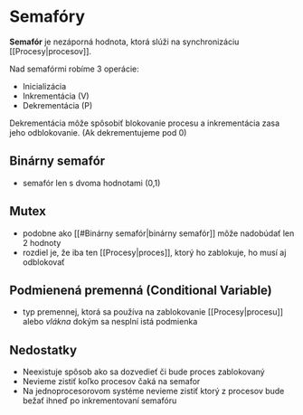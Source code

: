 # Semafóry
**Semafór** je nezáporná hodnota, ktorá slúži na synchronizáciu [[Procesy|procesov]].

Nad semafórmi robíme 3 operácie:
- Inicializácia
- Inkrementácia (V)
- Dekrementácia (P)

Dekrementácia môže spôsobiť blokovanie procesu a inkrementácia zasa jeho odblokovanie. (Ak dekrementujeme pod 0)

## Binárny semafór
- semafór len s dvoma hodnotami (0,1)

## Mutex
- podobne ako [[#Binárny semafór|binárny semafór]] môže nadobúdať len 2 hodnoty
- rozdiel je, že iba ten [[Procesy|proces]], ktorý ho zablokuje, ho musí aj odblokovať

## Podmienená premenná (Conditional Variable)
- typ premennej, ktorá sa používa na zablokovanie [[Procesy|procesu]] alebo _vlákna_ dokým sa nesplní istá podmienka

## Nedostatky
- Neexistuje spôsob ako sa dozvedieť či bude proces zablokovaný
- Nevieme zistiť koľko procesov čaká na semafor
- Na jednoprocesorovom systéme nevieme zistiť ktorý z procesov bude bežať ihneď po inkrementovaní semafóru

